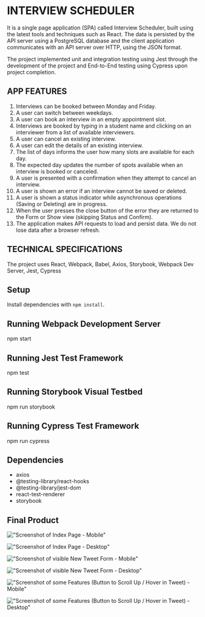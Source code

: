 # INTERVIEW SCHEDULER
It is a single page application (SPA) called Interview Scheduler, built using the latest tools and techniques such as React. The data is persisted by the API server using a PostgreSQL database and the client application communicates with an API server over HTTP, using the JSON format.

The project implemented unit and integration testing using Jest through the development of the project and End-to-End testing using Cypress upon project completion.

## APP FEATURES
1. Interviews can be booked between Monday and Friday.
2. A user can switch between weekdays.
3. A user can book an interview in an empty appointment slot.
4. Interviews are booked by typing in a student name and clicking on an interviewer from a list of available interviewers.
5. A user can cancel an existing interview.
6. A user can edit the details of an existing interview.
7. The list of days informs the user how many slots are available for each day.
8. The expected day updates the number of spots available when an interview is booked or canceled.
9. A user is presented with a confirmation when they attempt to cancel an interview.
10. A user is shown an error if an interview cannot be saved or deleted.
11. A user is shown a status indicator while asynchronous operations (Saving or Deleting) are in progress.
12. When the user presses the close button of the error they are returned to the Form or Show view (skipping Status and Confirm).
13. The application makes API requests to load and persist data. We do not lose data after a browser refresh.

## TECHNICAL SPECIFICATIONS
The project uses React, Webpack, Babel, Axios, Storybook, Webpack Dev Server, Jest, Cypress

## Setup
Install dependencies with `npm install`.

## Running Webpack Development Server
npm start

## Running Jest Test Framework
npm test

## Running Storybook Visual Testbed
npm run storybook

## Running Cypress Test Framework
npm run cypress

## Dependencies
- axios
- @testing-library/react-hooks
- @testing-library/jest-dom
- react-test-renderer
- storybook

## Final Product
!["Screenshot of Index Page - Mobile"](https://github.com/caboma/tweeter/blob/master/public/images/Mobile_Index.png)

!["Screenshot of Index Page - Desktop"](https://github.com/caboma/tweeter/blob/master/public/images/index.png)

!["Screenshot of visible New Tweet Form - Mobile"](https://github.com/caboma/tweeter/blob/master/public/images/Mobile_NewTweet_Form.png)

!["Screenshot of visible New Tweet Form - Desktop"](https://github.com/caboma/tweeter/blob/master/public/images/newTweet_Form.png)

!["Screenshot of some Features (Button to Scroll Up / Hover in Tweet) - Mobile"](https://github.com/caboma/tweeter/blob/master/public/images/Mobile_Btn_ScrollUp.png)

!["Screenshot of some Features (Button to Scroll Up / Hover in Tweet) - Desktop"](https://github.com/caboma/tweeter/blob/master/public/images/Btn_to_ScrollUp.png)
